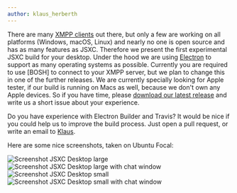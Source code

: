```yaml
---
author: klaus_herberth
---
```


There are many [XMPP clients][xmpp-clients] out there, but only a few are
working on all platforms (Windows, macOS, Linux) and nearly no one is open
source and has as many features as JSXC. Therefore we present the first
experimental JSXC build for your desktop. Under the hood we are using [Electron]
to support as many operating systems as possible. Currently you are required to
use [BOSH] to connect to your XMPP server, but we plan to change this in one of
the further releases. We are currently specially looking for Apple tester, if
our build is running on Macs as well, because we don't own any Apple devices. So
if you have time, please [download our latest release][release] and write us a
short issue about your experience.

Do you have experience with Electron Builder and Travis? It would be nice if you
could help us to improve the build process. Just open a pull request, or write
an email to [Klaus].

Here are some nice screenshots, taken on Ubuntu Focal:

![Screenshot JSXC Desktop large]({{site.url}}/assets/desktop/large-1.png)
![Screenshot JSXC Desktop large with chat window]({{site.url}}/assets/desktop/large-2.png)
![Screenshot JSXC Desktop small]({{site.url}}/assets/desktop/small-1.png)
![Screenshot JSXC Desktop small with chat window]({{site.url}}/assets/desktop/small-2.png)

[xmpp-clients]: https://xmpp.org/software/clients.html
[Electron]: https://www.electronjs.org
[release]: https://github.com/jsxc/desktop/releases
[Klaus]: https://www.jsxc.org/contact.html
